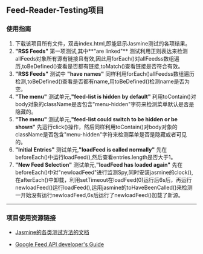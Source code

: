 
## Feed-Reader-Testing项目

### 使用指南
1. 下载该项目所有文件，双击index.html,即能显示Jasmine测试的各项结果。
2. **"RSS Feeds"** 第一项测试,其中**"are linked"** 测试利用正则表达来检测allFeeds对象所有源有链接且有效,因此用forEach()对allFeedss数组遍历,toBeDefined()查看是否都有链接,toMatch()查看链接是否符合有效。
3. **"RSS Feeds"** 测试中 **"have names"** 同样利用forEach()allFeedss数组遍历检测,toBeDefined()查看是否都有name,用toBeDefined()检测name是否为空。
4. **"The menu"** 测试单元,**"feed-list is hidden by default"** 利用toContain()对body对象的className是否包含"menu-hidden"字符来检测菜单默认是否是隐藏的。
5. **"The menu"** 测试单元,**"feed-list could switch to be hidden or be shown"** 先运行click()操作，然后同样利用toContain()对body对象的className是否包含"menu-hidden"字符来检测菜单是否是隐藏或者可见的。
6. **"Initial Entries"** 测试单元,**"loadFeed is called normally"** 先在beforeEach()中运行loadFeed(),然后查看entries.length是否大于1。
6. **"New Feed Selection"** 测试单元,**"loadFeed has loaded again"** 先在beforeEach()中对"newloadFeed"进行监测Spy,同时安装jasmine的clock(),在afterEach()中卸载，利用setTimeout在loadFeed(0)运行后6s后，再运行newloadFeed()运行loadFeed(),运用jasmine的toHaveBeenCalled()来检测一开始没有运行newloadFeed,6s后运行了newloadFeed()加载了新源。
----

### 项目使用资源链接
* [Jasmine的各类测试方法的文档](https://jasmine.github.io/2.3/introduction.html)

* [Google Feed API developer's Guide](http://developer.google.com/feed/v1/devguide)
